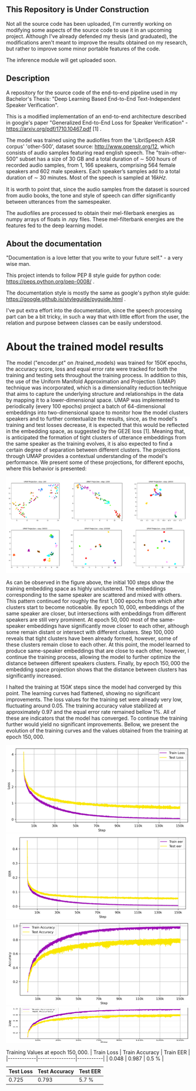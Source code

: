 ## This Repository is Under Construction
Not all the source code has been uploaded, I'm currently working on modifying some aspects of the source code 
to use it in an upcoming project. Although I've already defended my thesis (and graduated), the modifications aren't meant to
improve the results obtained on my research, but rather to improve some minor portable features of the code.

The inference module will get uploaded soon. 

## Description
A repository for the source code of the end-to-end pipeline used in my Bachelor's Thesis: "Deep Learning Based End-to-End Text-Independent Speaker Verification".

This is a modified implementation of an end-to-end architecture described in google's paper "Generalized End-to-End Loss for Speaker Verification" - https://arxiv.org/pdf/1710.10467.pdf [1] . 

The model was trained using the audiofiles from the 'LibriSpeech ASR corpus' 'other-500', dataset source: http://www.openslr.org/12, which consists of audio samples
featuring read english speech. The "train-other-500" subset has a size of 30 GB and a total duration of ∼ 500 hours of recorded audio samples, from 1, 166 speakers,
comprising 564 female speakers and 602 male speakers. Each speaker’s samples add to a total duration of ∼ 30 minutes. Most of the speech is sampled at 16𝑘𝐻𝑧.

It is worth to point that, since the audio samples from the dataset is sourced from audio books, the tone and style of speech can differ significantly between utterances from the samespeaker.

The audiofiles are processed to obtain their mel-filerbank energies as numpy arrays of floats
in .npy files. These mel-filterbank energies are the features fed to the deep learning model.

## About the documentation
"Documentation is a love letter that you write to your future self." - a very wise man.

This project intends to follow PEP 8 style guide for python code: https://peps.python.org/pep-0008/ .

The documentation style is mostly the same as google's python style guide: https://google.github.io/styleguide/pyguide.html .

I've put extra effort into the documentation, since the speech processing part can be a bit tricky, in such a way that with little effort from the user, the relation and purpose between classes can be easily understood. 

# About the trained model results
The model ("encoder.pt" on /trained_models) was trained for $150 K$ epochs, the accuracy score, loss and equal error rate were tracked for both the training and testing sets throughout the training process. In addition to this, the use of the Uniform Manifold Approximation and Projection (UMAP) technique was incorporated, which is a dimensionality reduction technique that aims to capture the underlying structure and relationships in the data by mapping it to a lower-dimensional space. UMAP was implemented to periodically (every $100$ epochs) project a batch of $64$-dimensional embeddings into two-dimensional space to monitor how the model clusters speakers and to further contextualize the results, since, as the model's training and test losses decrease, it is expected that this would be reflected in the embedding space, as suggested by the GE2E loss [1]. Meaning that, is anticipated the formation of tight clusters of utterance embeddings from the same speaker as the training evolves, it is also expected to find a certain degree of separation between different clusters. The projections through UMAP provides a contextual understanding of the model's performance. We present some of these projections, for different epochs, where this behavior is presented:

![alt text](https://github.com/gablj/speaker-verification/blob/main/images/umap_projections.png)

As can be observed in the figure above, the initial $100$ steps show the training embedding space as highly unclustered. The embeddings corresponding to the same speaker are scattered and mixed with others. This pattern continued for roughly the first $1,000$ epochs from which after clusters start to become noticeable. By epoch $10,000$, embeddings of the same speaker are closer, but intersections with embeddings from different speakers are still very prominent.  At epoch $50, 000$ most of the same-speaker embeddings have significantly move closer to each other, although some remain distant or intersect with different clusters. Step $100,000$ reveals that tight clusters have been already formed, however, some of these clusters remain close to each other. At this point, the model learned to produce same-speaker embeddings that are close to each other, however, I continue the training process, allowing the model to further optimize the distance between different speakers clusters. Finally, by epoch $150, 000$ the embedding space projection shows that the distance between clusters has significantly increased.

I halted the training at $150 K$ steps since the model had converged by this point. The learning curves had flattened, showing no significant improvements. The loss values for the training set were already very low, fluctuating around $0.05$. The training accuracy value stabilized at approximately $0.97$ and the equal error rate remained bellow $1 \%$.
All of these are indicators that the model has converged. To continue the training further would yield no significant improvements.
Bellow, we present the evolution of the training curves and the values obtained from the training at epoch $150, 000$.

![alt text](https://github.com/gablj/speaker-verification/blob/main/images/loss_plot.png)
![alt text](https://github.com/gablj/speaker-verification/blob/main/images/eer_plot.png)
![alt text](https://github.com/gablj/speaker-verification/blob/main/images/accuracy_plot.png)
<img src="https://github.com/gablj/speaker-verification/blob/main/images/accuracy_plot.png" width="900" height="100">


Training Values at epoch $150, 000$.
| Train Loss | Train Accuracy | Train EER |
|------------|----------------|-----------|
| 0.048      | 0.987          | 0.5 \%    |

| Test Loss | Test Accuracy   | Test EER |
|------------|----------------|-----------|
| 0.725      | 0.793          |  5.7 \%    |

  
